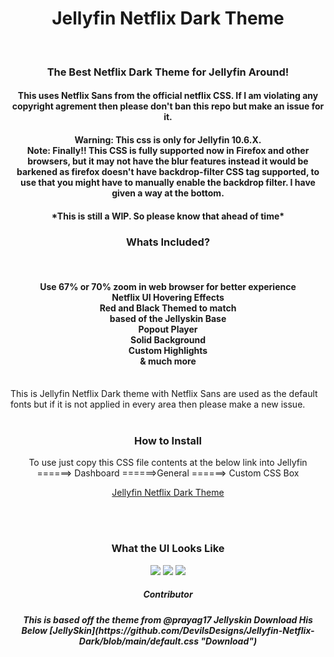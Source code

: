 <div align="center">
<h1>Jellyfin Netflix Dark Theme</h1><br>
<h3>The Best Netflix Dark Theme for Jellyfin Around!</h3>
<h4>This uses Netflix Sans from the official netflix CSS. If I am violating any copyright agrement then please don't ban this repo but make an issue for it.</h4>
<h4>Warning: This css is only for Jellyfin 10.6.X.<br>
Note: Finally!! This CSS is fully supported now in Firefox and other browsers, but it may not have the blur features instead it would be barkened as firefox doesn't have backdrop-filter CSS tag supported, to use that you might have to manually enable the backdrop filter. I have given a way at the bottom. </h4>
  <h4>*This is still a WIP. So please know that ahead of time*</h4>
</div>
<div align="center">
<h3>Whats Included?</h3><br>

<h4>Use 67% or 70% zoom in web browser for better experience <br>
Netflix UI Hovering Effects<br>
Red and Black Themed to match<br>
based of the Jellyskin Base<br>  
Popout Player<br>
Solid Background<br>
Custom Highlights<br>
& much more<br>
</h4>

</div>
<br>
This is Jellyfin Netflix Dark theme with Netflix Sans are used as the default fonts but if it is not applied in every area then please make a new issue.
<br>
<br>
<div align="center">
<h3>How to Install</h4><div align="center">
  To use just copy this CSS file contents at the below link into Jellyfin ======> Dashboard ======>General ======> Custom CSS Box 

[Jellyfin Netflix Dark Theme](https://github.com/DevilsDesigns/Jellyfin-Netflix-Dark/blob/main/default.css "Custom CSS")
</div>
<br>
<br>
<div align="center">
<h3 align="ceter" class="animations">What the UI Looks Like</h3>
<img src="https://github.com/DevilsDesigns/Jellyfin-Netflix-Dark/blob/main/UI-Proof/Netflix%20Dark%20Mode%20Theme.gif?raw=true">
<img src="https://github.com/DevilsDesigns/Jellyfin-Netflix-Dark/blob/main/UI-Proof/Netflix%20Dark%20mode%20Theme%202.gif?raw=true">
<img src="https://github.com/DevilsDesigns/Jellyfin-Netflix-Dark/blob/main/UI-Proof/Netflix%20Dark%20Mode%20Theme%203.gif?raw=true">
</div>

<h5>Contributor <h5>
This is based off the theme from @prayag17 Jellyskin
Download His Below
[JellySkin](https://github.com/DevilsDesigns/Jellyfin-Netflix-Dark/blob/main/default.css "Download")
